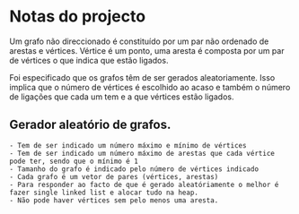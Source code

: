# Notas do projecto


Um grafo não direccionado é constituído por um par não ordenado de arestas e vértices. 
Vértice é um ponto, uma aresta é composta por um par de vértices o que indica que estão ligados.

Foi especificado que os grafos têm de ser gerados aleatoriamente. Isso implica que o número de vértices é escolhido ao acaso e também o número de ligações que cada um tem e a que vértices estão ligados.


## Gerador aleatório de grafos.

    - Tem de ser indicado um número máximo e mínimo de vértices
    - Tem de ser indicado um número máximo de arestas que cada vértice pode ter, sendo que o mínimo é 1
    - Tamanho do grafo é indicado pelo número de vértices indicado
    - Cada grafo é um vetor de pares (vértices, arestas)
    - Para responder ao facto de que é gerado aleatóriamente o melhor é fazer single linked list e alocar tudo na heap.
    - Não pode haver vértices sem pelo menos uma aresta.